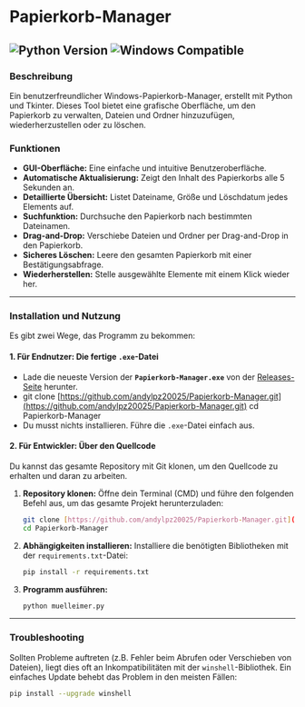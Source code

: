 # Papierkorb-Manager

![Python Version](https://img.shields.io/badge/Python-3.x-blue.svg) ![Windows Compatible](https://img.shields.io/badge/OS-Windows-green.svg)
---

### Beschreibung

Ein benutzerfreundlicher Windows-Papierkorb-Manager, erstellt mit Python und Tkinter. Dieses Tool bietet eine grafische Oberfläche, um den Papierkorb zu verwalten, Dateien und Ordner hinzuzufügen, wiederherzustellen oder zu löschen.

### Funktionen

* **GUI-Oberfläche:** Eine einfache und intuitive Benutzeroberfläche.
* **Automatische Aktualisierung:** Zeigt den Inhalt des Papierkorbs alle 5 Sekunden an.
* **Detaillierte Übersicht:** Listet Dateiname, Größe und Löschdatum jedes Elements auf.
* **Suchfunktion:** Durchsuche den Papierkorb nach bestimmten Dateinamen.
* **Drag-and-Drop:** Verschiebe Dateien und Ordner per Drag-and-Drop in den Papierkorb.
* **Sicheres Löschen:** Leere den gesamten Papierkorb mit einer Bestätigungsabfrage.
* **Wiederherstellen:** Stelle ausgewählte Elemente mit einem Klick wieder her.

---

### Installation und Nutzung

Es gibt zwei Wege, das Programm zu bekommen:

#### 1. Für Endnutzer: Die fertige `.exe`-Datei

* Lade die neueste Version der **`Papierkorb-Manager.exe`** von der [Releases-Seite](https://github.com/andylpz20025/Papierkorb-Manager/releases) herunter.
* git clone [https://github.com/andylpz20025/Papierkorb-Manager.git](https://github.com/andylpz20025/Papierkorb-Manager.git)
cd Papierkorb-Manager
* Du musst nichts installieren. Führe die `.exe`-Datei einfach aus.

#### 2. Für Entwickler: Über den Quellcode

Du kannst das gesamte Repository mit Git klonen, um den Quellcode zu erhalten und daran zu arbeiten.

1.  **Repository klonen:**
    Öffne dein Terminal (CMD) und führe den folgenden Befehl aus, um das gesamte Projekt herunterzuladen:
    ```bash
    git clone [https://github.com/andylpz20025/Papierkorb-Manager.git](https://github.com/andylpz20025/Papierkorb-Manager.git)
    cd Papierkorb-Manager
    ```

2.  **Abhängigkeiten installieren:**
    Installiere die benötigten Bibliotheken mit der `requirements.txt`-Datei:
    ```bash
    pip install -r requirements.txt
    ```

3.  **Programm ausführen:**
    ```bash
    python muelleimer.py
    ```

---

### Troubleshooting

Sollten Probleme auftreten (z.B. Fehler beim Abrufen oder Verschieben von Dateien), liegt dies oft an Inkompatibilitäten mit der `winshell`-Bibliothek. Ein einfaches Update behebt das Problem in den meisten Fällen:
```bash
pip install --upgrade winshell
